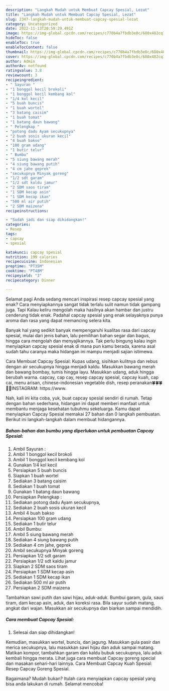 ```yaml
---
description: "Langkah Mudah untuk Membuat Capcay Spesial, Lezat"
title: "Langkah Mudah untuk Membuat Capcay Spesial, Lezat"
slug: 2347-langkah-mudah-untuk-membuat-capcay-spesial-lezat
category: Uncategorized
date: 2022-11-13T20:59:29.491Z
image: https://img-global.cpcdn.com/recipes/c770b4a7fbdb3e8c/680x482cq70/capcay-spesial-foto-resep-utama.jpg
hideToc: false
enableToc: true
enableTocContent: false
thumbnail: https://img-global.cpcdn.com/recipes/c770b4a7fbdb3e8c/680x482cq70/capcay-spesial-foto-resep-utama.jpg
cover: https://img-global.cpcdn.com/recipes/c770b4a7fbdb3e8c/680x482cq70/capcay-spesial-foto-resep-utama.jpg
author: Admin
authorAv: notfound
ratingvalue: 3.8
reviewcount: 3
recipeingredient:
- " Sayuran "
- "1 bonggol kecil brokoli"
- "1 bonggol kecil kembang kol"
- "1/4 kol kecil"
- "5 buah buncis"
- "1 buah wortel"
- "3 batang caisim"
- "1 buah tomat"
- "1 batang daun bawang"
- " Pelengkap "
- "potong dadu Ayam secukupnya"
- "2 buah sosis ukuran kecil"
- "4 buah bakso"
- "100 gram udang"
- "1 butir telur"
- " Bumbu"
- "5 siung bawang merah"
- "4 siung bawang putih"
- "4 cm jahe geprek"
- "secukupnya Minyak goreng"
- "1/2 sdt garam"
- "1/2 sdt kaldu jamur"
- "2 SDM saos tiram"
- "1 SDM kecap asin"
- "1 SDM kecap ikan"
- "500 ml air putih"
- "2 SDM maizena"
recipeinstructions:

- "Sudah jadi dan siap dihidangkan!"
categories:
- Resep
tags:
- capcay
- spesial

katakunci: capcay spesial 
nutrition: 199 calories
recipecuisine: Indonesian
preptime: "PT35M"
cooktime: "PT48M"
recipeyield: "3"
recipecategory: Dinner

---
```



Selamat pagi Anda sedang mencari inspirasi resep capcay spesial yang enak? Cara menyiapkannya sangat tidak terlalu sulit namun tidak gampang juga. Tapi Kalau keliru mengolah maka hasilnya akan hambar dan justru cenderung tidak enak. Padahal capcay spesial yang enak selayaknya punya aroma dan rasa yang dapat memancing selera kita.


Banyak hal yang sedikit banyak mempengaruhi kualitas rasa dari capcay spesial, mulai dari jenis bahan, lalu pemilihan bahan segar dan bagus, hingga cara mengolah dan menyajikannya. Tak perlu bingung kalau ingin menyiapkan capcay spesial enak di mana pun kamu berada, karena asal sudah tahu caranya maka hidangan ini mampu menjadi sajian istimewa.

Cara Membuat Capcay Spesial: Kupas udang, sisihkan kulitnya dan rebus dengan air secukupnya hingga menjadi kaldu. Masukkan bawang merah dan bawang bombay, tumis hingga layu. Masukkan udang, aduk hingga berubah warna. capcay, cap cay, resep capcay spesial, capcay kuah, cap cai, menu arisan, chinese-indonesian vegetable dish, resep peranakan🍀🍀🍀🤳🏻INSTAGRAM: https://www.


Nah, kali ini kita coba, yuk, buat capcay spesial sendiri di rumah. Tetap dengan bahan sederhana, hidangan ini dapat memberi manfaat untuk membantu menjaga kesehatan tubuhmu sekeluarga. Kamu dapat menyiapkan Capcay Spesial memakai 27 bahan dan 0 langkah pembuatan. Berikut ini langkah-langkah dalam membuat hidangannya.

<!--inarticleads1-->

##### Bahan-bahan dan bumbu yang diperlukan untuk pembuatan Capcay Spesial:

1. Ambil  Sayuran :
1. Ambil 1 bonggol kecil brokoli
1. Ambil 1 bonggol kecil kembang kol
1. Gunakan 1/4 kol kecil
1. Persiapkan 5 buah buncis
1. Siapkan 1 buah wortel
1. Sediakan 3 batang caisim
1. Sediakan 1 buah tomat
1. Gunakan 1 batang daun bawang
1. Persiapkan  Pelengkap :
1. Sediakan potong dadu Ayam secukupnya,
1. Sediakan 2 buah sosis ukuran kecil
1. Ambil 4 buah bakso
1. Persiapkan 100 gram udang
1. Sediakan 1 butir telur
1. Ambil  Bumbu:
1. Ambil 5 siung bawang merah
1. Sediakan 4 siung bawang putih
1. Sediakan 4 cm jahe, geprek
1. Ambil secukupnya Minyak goreng
1. Persiapkan 1/2 sdt garam
1. Persiapkan 1/2 sdt kaldu jamur
1. Siapkan 2 SDM saos tiram
1. Persiapkan 1 SDM kecap asin
1. Sediakan 1 SDM kecap ikan
1. Sediakan 500 ml air putih
1. Persiapkan 2 SDM maizena


Tambahkan sawi putih dan sawi hijau, aduk-aduk. Bumbui garam, gula, saus tiram, dam kecap asin, aduk, dan koreksi rasa. Bila sayur sudah matang, angkat dari wajan. Masukkan air secukupnya dan biarkan sampai mendidih. 

<!--inarticleads2-->

##### Cara membuat Capcay Spesial:


1. Selesai dan siap dihidangkan!

Kemudian, masukkan wortel, buncis, dan jagung. Masukkan gula pasir dan merica secukupnya, lalu masukkan sawi hijau dan aduk sampai matang. Matikan kompor, tambahkan garam dan kaldu bubuk secukupnya, lalu aduk kembali hingga merata. Lihat juga cara membuat Capcay goreng special ️ dan masakan sehari-hari lainnya. Cara Membuat Capcay Kuah Spesial: Resep Capcay Goreng Spesial. 

Bagaimana? Mudah bukan? Itulah cara menyiapkan capcay spesial yang bisa anda lakukan di rumah. Selamat mencoba!
